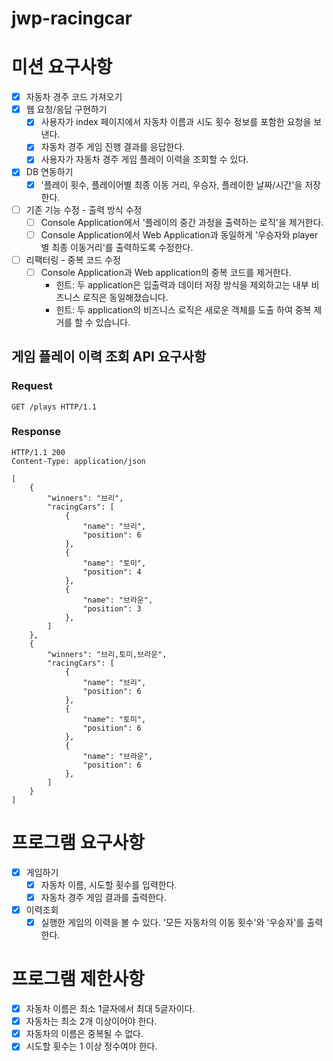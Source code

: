 # jwp-racingcar

# 미션 요구사항

- [x] 자동차 경주 코드 가져오기
- [x] 웹 요청/응답 구현하기
  - [x] 사용자가 index 페이지에서 자동차 이름과 시도 횟수 정보를 포함한 요청을 보낸다.
  - [x] 자동차 경주 게임 진행 결과를 응답한다.
  - [x] 사용자가 자동차 경주 게임 플레이 이력을 조회할 수 있다.
- [x] DB 연동하기
  - [x] '플레이 횟수, 플레이어별 최종 이동 거리, 우승자, 플레이한 날짜/시간'을 저장한다.
- [ ] 기존 기능 수정 - 출력 방식 수정
  - [ ] Console Application에서 '플레이의 중간 과정을 출력하는 로직'을 제거한다.
  - [ ] Console Application에서 Web Application과 동일하게 '우승자와 player 별 최종 이동거리'를 출력하도록 수정한다.
- [ ] 리팩터링 - 중복 코드 수정
  - [ ] Console Application과 Web application의 중복 코드를 제거한다.
    - 힌트: 두 application은 입출력과 데이터 저장 방식을 제외하고는 내부 비즈니스 로직은 동일해졌습니다.
    - 힌트: 두 application의 비즈니스 로직은 새로운 객체를 도출 하여 중복 제거를 할 수 있습니다.

## 게임 플레이 이력 조회 API 요구사항
### Request
```http request
GET /plays HTTP/1.1
```

### Response
```http response
HTTP/1.1 200 
Content-Type: application/json

[
    {
        "winners": "브리",
        "racingCars": [
            {
                "name": "브리",
                "position": 6
            },
            {
                "name": "토미",
                "position": 4
            },
            {
                "name": "브라운",
                "position": 3
            },
        ]
    },
    {
        "winners": "브리,토미,브라운",
        "racingCars": [
            {
                "name": "브리",
                "position": 6
            },
            {
                "name": "토미",
                "position": 6
            },
            {
                "name": "브라운",
                "position": 6
            },
        ]
    }
]
```

# 프로그램 요구사항

- [x] 게임하기
  - [x] 자동차 이름, 시도할 횟수를 입력한다.
  - [x] 자동차 경주 게임 결과를 출력한다.
- [x] 이력조회
  - [x] 실행한 게임의 이력을 볼 수 있다. '모든 자동차의 이동 횟수'와 '우승자'를 출력한다.

# 프로그램 제한사항

- [x] 자동차 이름은 최소 1글자에서 최대 5글자이다.
- [x] 자동차는 최소 2개 이상이어야 한다.
- [x] 자동차의 이름은 중복될 수 없다.
- [x] 시도할 횟수는 1 이상 정수여야 한다.

